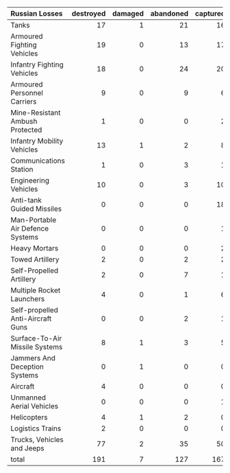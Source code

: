 | Russian Losses                    |   destroyed |   damaged |   abandoned |   captured |   total |
|:----------------------------------|------------:|----------:|------------:|-----------:|--------:|
| Tanks                             |          17 |         1 |          21 |         16 |      55 |
| Armoured Fighting Vehicles        |          19 |         0 |          13 |         17 |      49 |
| Infantry Fighting Vehicles        |          18 |         0 |          24 |         20 |      62 |
| Armoured Personnel Carriers       |           9 |         0 |           9 |          6 |      24 |
| Mine-Resistant Ambush Protected   |           1 |         0 |           0 |          2 |       3 |
| Infantry Mobility Vehicles        |          13 |         1 |           2 |          8 |      24 |
| Communications Station            |           1 |         0 |           3 |          1 |       5 |
| Engineering Vehicles              |          10 |         0 |           3 |         10 |      23 |
| Anti-tank Guided Missiles         |           0 |         0 |           0 |         18 |      18 |
| Man-Portable Air Defence Systems  |           0 |         0 |           0 |          1 |       1 |
| Heavy Mortars                     |           0 |         0 |           0 |          2 |       2 |
| Towed Artillery                   |           2 |         0 |           2 |          2 |       6 |
| Self-Propelled Artillery          |           2 |         0 |           7 |          1 |      10 |
| Multiple Rocket Launchers         |           4 |         0 |           1 |          6 |      11 |
| Self-propelled Anti-Aircraft Guns |           0 |         0 |           2 |          1 |       3 |
| Surface-To-Air Missile Systems    |           8 |         1 |           3 |          5 |      17 |
| Jammers And Deception Systems     |           0 |         1 |           0 |          0 |       1 |
| Aircraft                          |           4 |         0 |           0 |          0 |       4 |
| Unmanned Aerial Vehicles          |           0 |         0 |           0 |          1 |       1 |
| Helicopters                       |           4 |         1 |           2 |          0 |       7 |
| Logistics Trains                  |           2 |         0 |           0 |          0 |       2 |
| Trucks, Vehicles and Jeeps        |          77 |         2 |          35 |         50 |     164 |
| total                             |         191 |         7 |         127 |        167 |     492 |